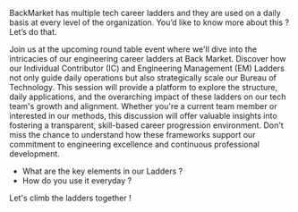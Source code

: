 BackMarket has multiple tech career ladders and they are used on a daily basis at every level of the organization. You’d like to know more about this ? Let’s do that.

Join us at the upcoming round table event where we'll dive into the intricacies of our engineering career ladders at Back Market. Discover how our Individual Contributor (IC) and Engineering Management (EM) Ladders not only guide daily operations but also strategically scale our Bureau of Technology. This session will provide a platform to explore the structure, daily applications, and the overarching impact of these ladders on our tech team's growth and alignment. Whether you're a current team member or interested in our methods, this discussion will offer valuable insights into fostering a transparent, skill-based career progression environment. Don't miss the chance to understand how these frameworks support our commitment to engineering excellence and continuous professional development.

* What are the key elements in our Ladders ?
* How do you use it everyday ?

Let's climb the ladders together !



